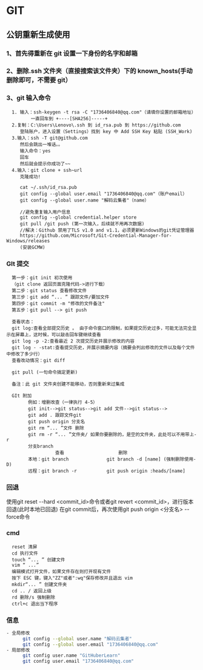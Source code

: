 <!--
 * @Descripttion: Sustainable
 * @version: 1.0.0
 * @Author: Kenny
 * @Date: 2022-09-14 15:29:06
 * @LastEditors: ~
 * @LastEditTime: 2024-04-10 11:06:55
-->

# GIT

## 公钥重新生成使用

### 1、首先得重新在 git 设置一下身份的名字和邮箱

### 2、删除.ssh 文件夹（直接搜索该文件夹）下的 known_hosts(手动删除即可，不需要 git）

### 3、git 输入命令

      1. 输入：ssh-keygen -t rsa -C "1736406840@qq.com"（请填你设置的邮箱地址）
             一直回车到 +----[SHA256]-----+
      2.复制：C:\Users\Lenovo\.ssh 到 id_rsa.pub 到 https://github.com
         登陆账户，进入设置（Settings）找到 key 中 Add SSH Key 粘贴 (SSH_Work)
      3.输入：ssh -T git@github.com
         然后会跳出一堆话。。
         输入命令：yes
         回车
         然后就会提示你成功了~~
      4.输入：git clone + ssh~url
         克隆成功!

         cat ~/.ssh/id_rsa.pub
         git config --global user.email "1736406840@qq.com"（账户email）
         git config --global user.name "解码云集者"（name）

         //避免重复输入用户信息
         git config --global credential.helper store
         git pull /git push (第一次输入，后续就不用再次数据)
         //解决：Github 禁用了TLS v1.0 and v1.1，必须更新Windows的git凭证管理器
         https://github.com/Microsoft/Git-Credential-Manager-for-Windows/releases
         (安装GCMW)

### GIt 提交

      第一步：git init 初次使用
      （git clone 返回页面克隆代码->进行下载）
      第二步：git status 查看修改文件
      第三步：git add “... ” 跟踪文件/要加文件
      第四步：git commit -m "修改的文件备注"
      第五步：git pull --> git push

      查看状态：
      git log:查看全部提交历史 。 由于命令窗口的限制，如果提交历史过多，可能无法完全显示在屏幕上，这时候，可以敲击回车键继续查看
      git log -p -2:查看最近 2 次提交历史并展示修改的内容
      git log - -stat:查看提交历史，并展示摘要内容（摘要会列出修改的文件以及每个文件中修改了多少行）
      查看改动情况：git diff

      git pull (一句命令搞定更新)

      备注：此 git 文件夹创建不能移动，否则重新来过集成

      GIt 附加
            例如：增删改查（一律执行 4-5）
            git init-->git status-->git add 文件-->git status-->
            git add . 跟踪文件git
            git push origin 分支名
            git rm “... ”文件 删除
            git rm -r “... ”文件夹/ 如果你要删除的，是空的文件夹，此处可以不用带上-r
            分支branch
                      查看                    删除
            本地：git branch              git branch -d [name] (强制删除使用-D)
            远程：git branch -r           git push origin :heads/[name]

### 回退

  使用git reset --hard <commit_id>命令或者git revert <commit_id>，进行版本回退(此时本地已回退)
  在git commit后，再次使用git push origin <分支名> --force命令

### cmd

      reset 清屏
      cd 执行文件
      touch “... ” 创建文件
      vim “ ...”
      编辑模式打开文件，如果文件存在则打开现有文件
      按下 ESC 键，键入"ZZ"或者":wq"保存修改并且退出 vim
      mkdir“... ” 创建文件夹
      cd .. / 返回上级
      rd 删除/s 强制删除
      ctrl+c 退出当下程序

### 信息

```bash
- 全局修改
      git config --global user.name "解码云集者"
      git config --global user.email "1736406840@qq.com"
- 局部修改
      git config user.name "GitHuberLearn"
      git config user.email "1736406840@qq.com"
```
